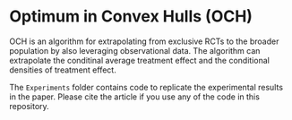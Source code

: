 # Optimum in Convex Hulls (OCH)

OCH is an algorithm for extrapolating from exclusive RCTs to the broader population by also leveraging observational data. The algorithm can extrapolate the conditinal average treatment effect and the conditional densities of treatment effect.

The ``Experiments`` folder contains code to replicate the experimental results in the paper. Please cite the article if you use any of the code in this repository.
